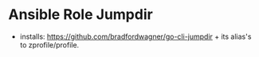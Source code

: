 # Ansible Role Jumpdir
- installs: https://github.com/bradfordwagner/go-cli-jumpdir + its alias's to zprofile/profile.

